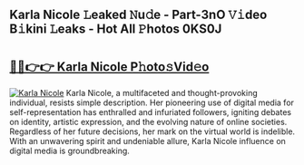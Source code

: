 ## Karla Nicole 𝙻eaked 𝙽u𝚍e - Part-3nO 𝚅𝚒deo B𝚒kini 𝙻eaks - Hot All 𝙿hotos 0KS0J

# <h2><a href="http://ld78svw.urlbe.top/?page=Karla+Nicole">🔗🔗👉👉 Karla Nicole P𝚑oto𝚜Vid𝚎o</a></h2>

[![Karla Nicole](https://i.imgur.com/eBuTRDB.gif)](http://ld78svw.urlbe.top/?page=Karla+Nicole)
Karla Nicole, a multifaceted and thought-provoking individual, resists simple description. Her pioneering use of digital media for self-representation has enthralled and infuriated followers, igniting debates on identity, artistic expression, and the evolving nature of online societies. Regardless of her future decisions, her mark on the virtual world is indelible. With an unwavering spirit and undeniable allure, Karla Nicole influence on digital media is groundbreaking.
